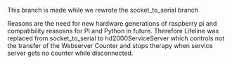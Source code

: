 This branch is made while we rewrote the socket_to_serial branch

Reasons are the need for new hardware generations of raspberry pi and compatibility reasosns for PI and Python in future.
Therefore Lifeline was replaced from socket_to_serial to hd2000ServiceServer which controls not the transfer of the
Webserver Counter and stops therapy when service server gets no counter while disconnected.

